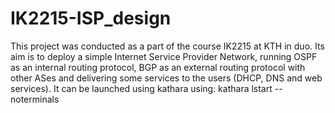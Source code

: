 # IK2215-ISP_design

This project was conducted as a part of the course IK2215 at KTH in duo.
Its aim is to deploy a simple Internet Service Provider Network, running OSPF as an internal routing protocol, BGP as an external routing protocol with other ASes and delivering some services to the users (DHCP, DNS and web services).
It can be launched using kathara using: 
 kathara lstart --noterminals
